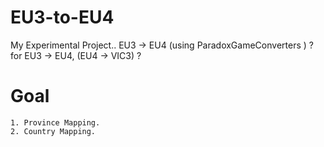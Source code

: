 # EU3-to-EU4
My Experimental Project.. EU3 -> EU4 (using ParadoxGameConverters ) ?
for EU3 -> EU4, (EU4 -> VIC3) ?

# Goal
    1. Province Mapping. 
    2. Country Mapping. 
    
